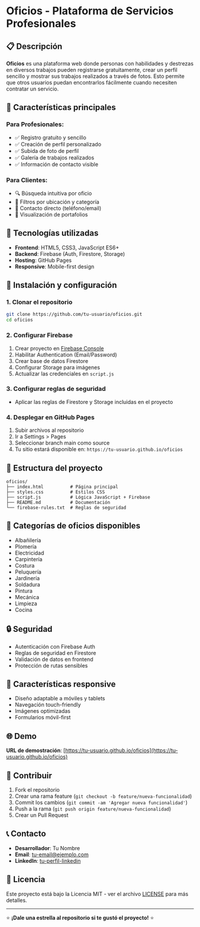 # Oficios - Plataforma de Servicios Profesionales

## 📋 Descripción
**Oficios** es una plataforma web donde personas con habilidades y destrezas en diversos trabajos pueden registrarse gratuitamente, crear un perfil sencillo y mostrar sus trabajos realizados a través de fotos. Esto permite que otros usuarios puedan encontrarlos fácilmente cuando necesiten contratar un servicio.

## 🌟 Características principales

### Para Profesionales:
- ✅ Registro gratuito y sencillo
- ✅ Creación de perfil personalizado
- ✅ Subida de foto de perfil
- ✅ Galería de trabajos realizados
- ✅ Información de contacto visible

### Para Clientes:
- 🔍 Búsqueda intuitiva por oficio
- 📍 Filtros por ubicación y categoría
- 📱 Contacto directo (teléfono/email)
- 👀 Visualización de portafolios

## 🔧 Tecnologías utilizadas
- **Frontend**: HTML5, CSS3, JavaScript ES6+
- **Backend**: Firebase (Auth, Firestore, Storage)
- **Hosting**: GitHub Pages
- **Responsive**: Mobile-first design

## 🚀 Instalación y configuración

### 1. Clonar el repositorio
```bash
git clone https://github.com/tu-usuario/oficios.git
cd oficios
```

### 2. Configurar Firebase
1. Crear proyecto en [Firebase Console](https://console.firebase.google.com)
2. Habilitar Authentication (Email/Password)
3. Crear base de datos Firestore
4. Configurar Storage para imágenes
5. Actualizar las credenciales en `script.js`

### 3. Configurar reglas de seguridad
- Aplicar las reglas de Firestore y Storage incluidas en el proyecto

### 4. Desplegar en GitHub Pages
1. Subir archivos al repositorio
2. Ir a Settings > Pages
3. Seleccionar branch main como source
4. Tu sitio estará disponible en: `https://tu-usuario.github.io/oficios`

## 📂 Estructura del proyecto
```
oficios/
├── index.html          # Página principal
├── styles.css          # Estilos CSS
├── script.js           # Lógica JavaScript + Firebase
├── README.md           # Documentación
└── firebase-rules.txt  # Reglas de seguridad
```

## 🎯 Categorías de oficios disponibles
- Albañilería
- Plomería  
- Electricidad
- Carpintería
- Costura
- Peluquería
- Jardinería
- Soldadura
- Pintura
- Mecánica
- Limpieza
- Cocina

## 🔒 Seguridad
- Autenticación con Firebase Auth
- Reglas de seguridad en Firestore
- Validación de datos en frontend
- Protección de rutas sensibles

## 📱 Características responsive
- Diseño adaptable a móviles y tablets
- Navegación touch-friendly
- Imágenes optimizadas
- Formularios móvil-first

## 🌐 Demo
**URL de demostración**: [https://tu-usuario.github.io/oficios](https://tu-usuario.github.io/oficios)

## 🤝 Contribuir
1. Fork el repositorio
2. Crear una rama feature (`git checkout -b feature/nueva-funcionalidad`)
3. Commit los cambios (`git commit -am 'Agregar nueva funcionalidad'`)
4. Push a la rama (`git push origin feature/nueva-funcionalidad`)
5. Crear un Pull Request

## 📞 Contacto
- **Desarrollador**: Tu Nombre
- **Email**: tu-email@ejemplo.com
- **LinkedIn**: [tu-perfil-linkedin](https://linkedin.com/in/tu-perfil)

## 📄 Licencia
Este proyecto está bajo la Licencia MIT - ver el archivo [LICENSE](LICENSE) para más detalles.

---
⭐ **¡Dale una estrella al repositorio si te gustó el proyecto!** ⭐
